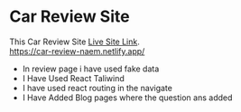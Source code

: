 # Car Review Site

This Car Review Site [Live Site Link](https://car-review-naem.netlify.app/).
<br>
https://car-review-naem.netlify.app/

* In review page i have used fake data
* I Have Used React Taliwind 
* I have used react routing in the navigate
* I Have Added Blog pages where the question ans added
